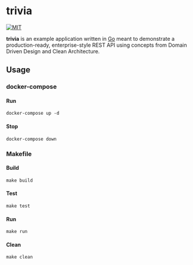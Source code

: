 # trivia
[![MIT](https://img.shields.io/github/license/markhaur/trivia)](https://github.com/markhaur/trivia/blob/main/LICENSE)

**trivia** is an example application written in [Go](https://go.dev/) meant to demonstrate a production-ready, enterprise-style REST API using concepts from Domain Driven Design and Clean Architecture.

## Usage
### docker-compose
#### Run
```
docker-compose up -d
```
#### Stop
```
docker-compose down
```

### Makefile
#### Build
```
make build
```
#### Test
```
make test
```
#### Run
```
make run
```
#### Clean
```
make clean
```
